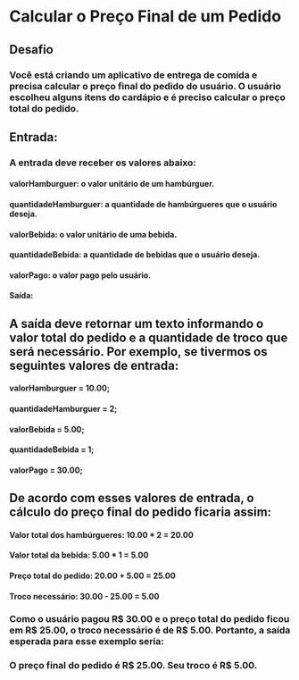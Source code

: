 # Calcular o Preço Final de um Pedido

## Desafio
### Você está criando um aplicativo de entrega de comida e precisa calcular o preço final do pedido do usuário. O usuário escolheu alguns itens do cardápio e é preciso calcular o preço total do pedido.

## Entrada:
### A entrada deve receber os valores abaixo:

#### valorHamburguer: o valor unitário de um hambúrguer.
#### quantidadeHamburguer: a quantidade de hambúrgueres que o usuário deseja.
#### valorBebida: o valor unitário de uma bebida.
#### quantidadeBebida: a quantidade de bebidas que o usuário deseja.
#### valorPago: o valor pago pelo usuário.
#### Saída:

## A saída deve retornar um texto informando o valor total do pedido e a quantidade de troco que será necessário. Por exemplo, se tivermos os seguintes valores de entrada:

#### valorHamburguer = 10.00;
#### quantidadeHamburguer = 2;
#### valorBebida = 5.00;
#### quantidadeBebida = 1;
#### valorPago = 30.00;

## De acordo com esses valores de entrada, o cálculo do preço final do pedido ficaria assim:

#### Valor total dos hambúrgueres: 10.00 * 2 = 20.00
#### Valor total da bebida: 5.00 * 1 = 5.00
#### Preço total do pedido: 20.00 + 5.00 = 25.00
#### Troco necessário: 30.00 - 25.00 = 5.00

### Como o usuário pagou R$ 30.00 e o preço total do pedido ficou em R$ 25.00, o troco necessário é de R$ 5.00. Portanto, a saída esperada para esse exemplo seria:

### O preço final do pedido é R$ 25.00. Seu troco é R$ 5.00.


